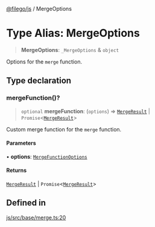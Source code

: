 [@filego/js](../README.md) / MergeOptions

# Type Alias: MergeOptions

> **MergeOptions**: `_MergeOptions` & `object`

Options for the `merge` function.

## Type declaration

### mergeFunction()?

> `optional` **mergeFunction**: (`options`) => [`MergeResult`](MergeResult.md) \| `Promise`\<[`MergeResult`](MergeResult.md)\>

Custom merge function for the `merge` function.

#### Parameters

• **options**: [`MergeFunctionOptions`](MergeFunctionOptions.md)

#### Returns

[`MergeResult`](MergeResult.md) \| `Promise`\<[`MergeResult`](MergeResult.md)\>

## Defined in

[js/src/base/merge.ts:20](https://github.com/alpheustangs/filego.js/blob/75c07655f62c9155e0e20706754cb14cbd642fe5/packages/js/src/base/merge.ts#L20)
